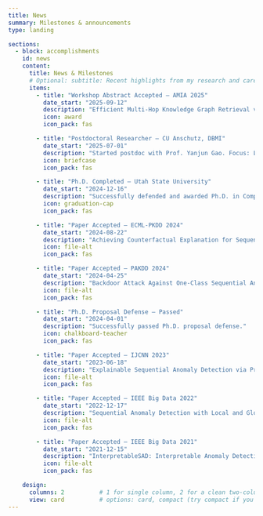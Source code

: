 ```yaml
---
title: News
summary: Milestones & announcements
type: landing

sections:
  - block: accomplishments
    id: news
    content:
      title: News & Milestones
      # Optional: subtitle: Recent highlights from my research and career
      items:
        - title: "Workshop Abstract Accepted — AMIA 2025"
          date_start: "2025-09-12"
          description: "Efficient Multi-Hop Knowledge Graph Retrieval via Sparse Matrix Decomposition for LLM-Enhanced Biomedical Reasoning (Atlanta, Nov 15–19)."
          icon: award
          icon_pack: fas

        - title: "Postdoctoral Researcher — CU Anschutz, DBMI"
          date_start: "2025-07-01"
          description: "Started postdoc with Prof. Yanjun Gao. Focus: LogosKG (efficient multi-hop KG retrieval) and clinical NLP."
          icon: briefcase
          icon_pack: fas

        - title: "Ph.D. Completed — Utah State University"
          date_start: "2024-12-16"
          description: "Successfully defended and awarded Ph.D. in Computer Science. Research: anomaly detection, interpretability, backdoor attacks."
          icon: graduation-cap
          icon_pack: fas

        - title: "Paper Accepted — ECML-PKDD 2024"
          date_start: "2024-08-22"
          description: "Achieving Counterfactual Explanation for Sequence Anomaly Detection."
          icon: file-alt
          icon_pack: fas

        - title: "Paper Accepted — PAKDD 2024"
          date_start: "2024-04-25"
          description: "Backdoor Attack Against One-Class Sequential Anomaly Detection Models."
          icon: file-alt
          icon_pack: fas

        - title: "Ph.D. Proposal Defense — Passed"
          date_start: "2024-04-01"
          description: "Successfully passed Ph.D. proposal defense."
          icon: chalkboard-teacher
          icon_pack: fas

        - title: "Paper Accepted — IJCNN 2023"
          date_start: "2023-06-18"
          description: "Explainable Sequential Anomaly Detection via Prototypes."
          icon: file-alt
          icon_pack: fas

        - title: "Paper Accepted — IEEE Big Data 2022"
          date_start: "2022-12-17"
          description: "Sequential Anomaly Detection with Local and Global Explanations."
          icon: file-alt
          icon_pack: fas

        - title: "Paper Accepted — IEEE Big Data 2021"
          date_start: "2021-12-15"
          description: "InterpretableSAD: Interpretable Anomaly Detection in Sequential Log Data."
          icon: file-alt
          icon_pack: fas

    design:
      columns: 2          # 1 for single column, 2 for a clean two-column grid
      view: card          # options: card, compact (try compact if you want tighter spacing)
---
```

